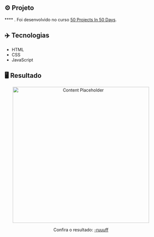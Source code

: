 ## ⚙️ Projeto
**** . Foi desenvolvido no curso <a href="https://www.udemy.com/share/103Pv2AEcYdFxQQXUH">50 Projects In 50 Days</a>.

## ✈️ Tecnologias
- HTML
- CSS
- JavaScript

## 🖥️ Resultado
<div align="center">
  <img alt="Content Placeholder" src="" width="450px">
  <p>Confira o resultado: <a href="https://-ruuuff.netlify.app">-ruuuff</a></p>
</div>